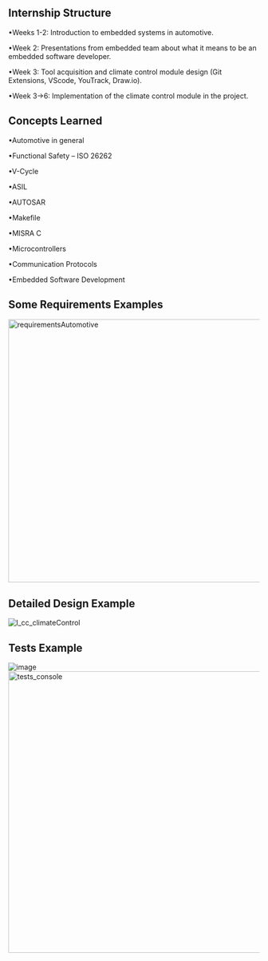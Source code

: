 
## Internship Structure


•Weeks 1-2: Introduction to embedded systems in automotive.

•Week 2: Presentations from embedded team about what it means to be an embedded software developer.

•Week 3: Tool acquisition and climate control module design (Git Extensions, VScode, YouTrack, Draw.io).

•Week 3->6: Implementation of the climate control module in the project.

## Concepts Learned

•Automotive in general

•Functional Safety – ISO 26262

•V-Cycle

•ASIL

•AUTOSAR

•Makefile

•MISRA C

•Microcontrollers

•Communication Protocols

•Embedded Software Development

## Some Requirements Examples
<img width="527" alt="requirementsAutomotive" src="https://github.com/user-attachments/assets/0e3a9bf8-648d-45c8-b5b5-be06f659ed86" />

## Detailed Design Example
![l_cc_climateControl](https://github.com/user-attachments/assets/88c56048-db05-41c1-aafa-57bd62b132a7)


## Tests Example
![image](https://github.com/user-attachments/assets/3b28eb4a-1a53-440f-8a54-03d78ebf240a)
<img width="564" alt="tests_console" src="https://github.com/user-attachments/assets/92b0c53e-a0c3-469e-acbf-876986e7ad5f" />


